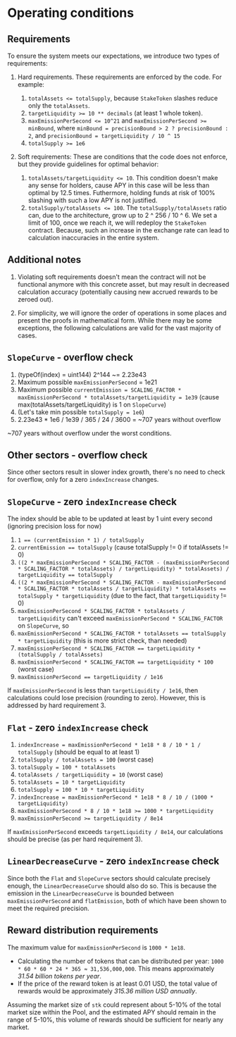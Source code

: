 # Operating conditions

## Requirements

To ensure the system meets our expectations, we introduce two types of requirements:

1) Hard requirements. These requirements are enforced by the code. For example:
    1. `totalAssets <= totalSupply`, because `StakeToken` slashes reduce only the `totalAssets`.
    2. `targetLiquidity >= 10 ** decimals` (at least 1 whole token).
    3. `maxEmissionPerSecond <= 10^21` and `maxEmissionPerSecond >= minBound`, where `minBound = precisionBound > 2 ? precisionBound : 2`, and `precisionBound = targetLiquidity / 10 ^ 15`
    4. `totalSupply >= 1e6`

2) Soft requirements: These are conditions that the code does not enforce, but they provide guidelines for optimal behavior:
    1. `totalAssets/targetLiquidity <= 10`. This condition doesn't make any sense for holders, cause APY in this case will be less than optimal by 12.5 times. Futhermore, holding funds at risk of 100% slashing with such a low APY is not justified.
    2. `totalSupply/totalAssets <= 100`. The `totalSupply/totalAssets` ratio can, due to the architecture, grow up to 2 ^ 256 / 10 ^ 6. We set a limit of 100, once we reach it, we will redeploy the `StakeToken` contract. Because, such an increase in the exchange rate can lead to calculation inaccuracies in the entire system.

## Additional notes

1) Violating soft requirements doesn't mean the contract will not be functional anymore with this concrete asset, but may result in decreased calculation accuracy (potentially causing new accrued rewards to be zeroed out).

2) For simplicity, we will ignore the order of operations in some places and present the proofs in mathematical form. While there may be some exceptions, the following calculations are valid for the vast majority of cases.

## `SlopeCurve` - overflow check

1) (typeOf(index) = uint144) 2^144 ~= 2.23e43
2) Maximum possible `maxEmissionPerSecond` = 1e21
3) Maximum possible `currentEmission = SCALING_FACTOR * maxEmissionPerSecond * totalAssets/targetLiquidity = 1e39` (cause max(totalAssets/targetLiquidity) is 1 on `SlopeCurve`)
4) (Let's take min possible `totalSupply = 1e6`)
5) 2.23e43 * 1e6 / 1e39 / 365 / 24 / 3600 = ~707 years without overflow

~707 years without overflow under the worst conditions.

## Other sectors - overflow check

Since other sectors result in slower index growth, there's no need to check for overflow, only for a zero `indexIncrease` changes.

## `SlopeCurve` - zero `indexIncrease` check

The index should be able to be updated at least by 1 uint every second (ignoring precision loss for now)

1) `1 == (currentEmission * 1) / totalSupply`
2) `currentEmission == totalSupply` (cause totalSupply != 0 if totalAssets != 0)
3) `((2 * maxEmissionPerSecond * SCALING_FACTOR - (maxEmissionPerSecond * SCALING_FACTOR * totalAssets) / targetLiquidity) * totalAssets) / targetLiquidity == totalSupply`
4) `((2 * maxEmissionPerSecond * SCALING_FACTOR - maxEmissionPerSecond * SCALING_FACTOR * totalAssets / targetLiquidity) * totalAssets == totalSupply * targetLiquidity` (due to the fact, that `targetLiquidity` != 0)
5) `maxEmissionPerSecond * SCALING_FACTOR * totalAssets / targetLiquidity` can't exceed `maxEmissionPerSecond * SCALING_FACTOR` on `SlopeCurve`, so
6) `maxEmissionPerSecond * SCALING_FACTOR * totalAssets == totalSupply * targetLiquidity` (this is more strict check, than needed)
7) `maxEmissionPerSecond * SCALING_FACTOR == targetLiquidity * (totalSupply / totalAssets)`
8) `maxEmissionPerSecond * SCALING_FACTOR == targetLiquidity * 100` (worst case)
9) `maxEmissionPerSecond == targetLiquidity / 1e16`

If `maxEmissionPerSecond` is less than `targetLiquidity / 1e16`, then calculations could lose precision (rounding to zero). However, this is addressed by hard requirement 3.

## `Flat` - zero `indexIncrease` check

1) `indexIncrease = maxEmissionPerSecond * 1e18 * 8 / 10 * 1 / totalSupply` (should be equal to at least 1)
2) `totalSupply / totalAssets = 100` (worst case)
3) `totalSupply = 100 * totalAssets`
4) `totalAssets / targetLiquidity = 10` (worst case)
5) `totalAssets = 10 * targetLiquidity`
6) `totalSupply = 100 * 10 * targetLiquidity`
7) `indexIncrease = maxEmissionPerSecond * 1e18 * 8 / 10 / (1000 * targetLiquidity)`
8) `maxEmissionPerSecond * 8 / 10 * 1e18 >= 1000 * targetLiquidity`
9) `maxEmissionPerSecond >= targetLiquidity / 8e14`

If `maxEmissionPerSecond` exceeds `targetLiquidity / 8e14`, our calculations should be precise (as per hard requirement 3).

## `LinearDecreaseCurve` - zero `indexIncrease` check

Since both the `Flat` and `SlopeCurve` sectors should calculate precisely enough, the `LinearDecreaseCurve` should also do so. This is because the emission in the `LinearDecreaseCurve` is bounded between `maxEmissionPerSecond` and `flatEmission`, both of which have been shown to meet the required precision.

## Reward distribution requirements

The maximum value for `maxEmissionPerSecond` is `1000 * 1e18`.

* Calculating the number of tokens that can be distributed per year: `1000 * 60 * 60 * 24 * 365 ≈ 31,536,000,000`. This means approximately *31.54 billion tokens per year*.
* If the price of the reward token is at least 0.01 USD, the total value of rewards would be approximately *315.36 million USD annually*.

Assuming the market size of `stk` could represent about 5-10% of the total market size within the Pool, and the estimated APY should remain in the range of 5-10%, this volume of rewards should be sufficient for nearly any market.
